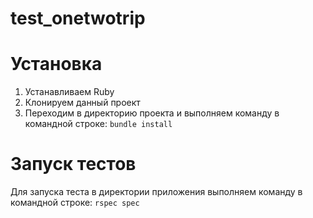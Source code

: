 # test_onetwotrip

# Установка
1. Устанавливаем Ruby
2. Клонируем данный проект
3. Переходим в директорию проекта и выполняем команду в командной строке: `bundle install`

# Запуск тестов
Для запуска теста в директории приложения выполняем команду в командной строке:
`rspec spec`
